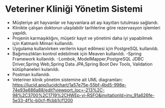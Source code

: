 
# Veteriner Kliniği Yönetim Sistemi

- Müşteriye ait hayvanlar ve hayvanlara ait aşı kayıtları tutulması sağlandı.
- Klinikte çalışan doktorun ulaşılabilir tarihlerine göre rezervasyon işlemleri yapıldı.
- Projenin karmaşıklığını,  müşetir  kayıt ve yönetimi daha iyi yapabilmek için Katmanlı Mimari kullanıldı.
- Uygulama kullanılırken verilerin kayıt edilmesi için PostgreSQL kullanıldı.
- Bağımsızlıkları kontrol edebilmek için Meaven kullanıldı.
-Spring Framework kullanıldı.
-Lombok, ModelMapper,PostgreSQL JDBC Driver,Spring Web,Spring Data JPA,Spring Boot Dev Tools, Validation kütüphaneleri kulanıldı.
- Postman kullanıldı.
- Veteriner klinik yönetim sistemine ait UML diagramları:
https://lucid.app/lucidchart/1a57e75e-55bf-4bd5-998e-74e93e686a88/edit?viewport_loc=-213%2C-98%2C3700%2C1719%2CHWEp-vi-RSFO&invitationId=inv_91a626fe-5e33-4f1c-b0cf-ffcbb1cf1200

